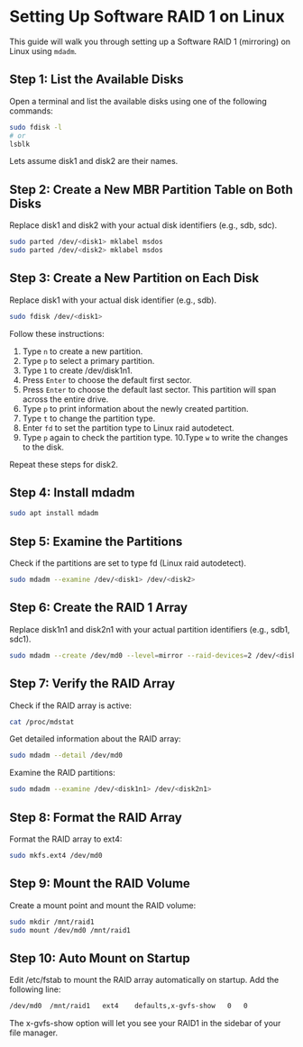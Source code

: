 # Setting Up Software RAID 1 on Linux

This guide will walk you through setting up a Software RAID 1 (mirroring) on Linux using `mdadm`.

## Step 1: List the Available Disks

Open a terminal and list the available disks using one of the following commands:

```sh
sudo fdisk -l
# or
lsblk
```

Lets assume disk1 and disk2 are their names.

## Step 2: Create a New MBR Partition Table on Both Disks

Replace disk1 and disk2 with your actual disk identifiers (e.g., sdb, sdc).

```sh
sudo parted /dev/<disk1> mklabel msdos
sudo parted /dev/<disk2> mklabel msdos
```

## Step 3: Create a New Partition on Each Disk

Replace disk1 with your actual disk identifier (e.g., sdb).

```sh
sudo fdisk /dev/<disk1>
```

Follow these instructions:

  1. Type `n` to create a new partition.
  2. Type `p` to select a primary partition.
  3. Type `1` to create /dev/disk1n1.
  4. Press `Enter` to choose the default first sector.
  5. Press `Enter` to choose the default last sector. This partition will span across the entire drive.
  6. Type `p` to print information about the newly created partition.
  7. Type `t` to change the partition type.
  8. Enter `fd` to set the partition type to Linux raid autodetect.
  9. Type `p` again to check the partition type.
  10.Type `w` to write the changes to the disk.

Repeat these steps for disk2.


## Step 4: Install mdadm

```sh
sudo apt install mdadm
```

## Step 5: Examine the Partitions

Check if the partitions are set to type fd (Linux raid autodetect).

```sh
sudo mdadm --examine /dev/<disk1> /dev/<disk2>
```


## Step 6: Create the RAID 1 Array

Replace disk1n1 and disk2n1 with your actual partition identifiers (e.g., sdb1, sdc1).

```sh
sudo mdadm --create /dev/md0 --level=mirror --raid-devices=2 /dev/<disk1n1> /dev/<disk2n1>
```

## Step 7: Verify the RAID Array

Check if the RAID array is active:

```sh
cat /proc/mdstat
```

Get detailed information about the RAID array:

```sh
sudo mdadm --detail /dev/md0
```

Examine the RAID partitions:

```sh
sudo mdadm --examine /dev/<disk1n1> /dev/<disk2n1>
```

## Step 8: Format the RAID Array

Format the RAID array to ext4:

```sh
sudo mkfs.ext4 /dev/md0
```

## Step 9: Mount the RAID Volume

Create a mount point and mount the RAID volume:

```sh
sudo mkdir /mnt/raid1
sudo mount /dev/md0 /mnt/raid1
```

## Step 10: Auto Mount on Startup

Edit /etc/fstab to mount the RAID array automatically on startup. Add the following line:

```sh
/dev/md0  /mnt/raid1   ext4    defaults,x-gvfs-show   0   0
```

The x-gvfs-show option will let you see your RAID1 in the sidebar of your file manager.
